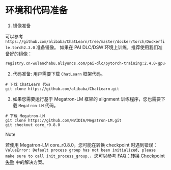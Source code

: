 # 环境和代码准备

1. 镜像准备

可以参考 `https://github.com/alibaba/ChatLearn/tree/master/docker/torch/Dockerfile.torch2.3.0` 准备镜像。
如果在 PAI DLC/DSW 环境上训练，推荐使用我们准备好的镜像：

```bash
registry.cn-wulanchabu.aliyuncs.com/pai-dlc/pytorch-training:2.4.0-gpu-py3.10-cu12.5-ngc24.06-ubuntu22.04
```

2. 代码准备: 用户需要下载 `ChatLearn` 框架代码。

```
# 下载 ChatLearn 代码
git clone https://github.com/alibaba/ChatLearn.git
```

3. 如果您需要运行基于 Megatron-LM 框架的 alignment 训练程序，您也需要下载 `Megatron-LM` 代码。

```
# 下载 Megatron-LM
git clone https://github.com/NVIDIA/Megatron-LM.git
git checkout core_r0.8.0
```

> [!NOTE]
> 若使用 Megatron-LM core_r0.8.0，您可能在转换 checkpoint 时遇到错误：`ValueError: Default process group has not been initialized, please make sure to call init_process_group.`，您可以参考 [FAQ：转换 Checkpoint 失败](faq.md#转换-checkpoint-失败) 中的解决方案。
